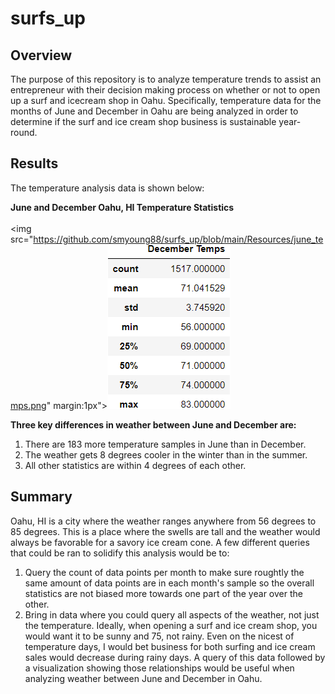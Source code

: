 # surfs_up

## Overview
The purpose of this repository is to analyze temperature trends to assist an entrepreneur with their decision making process on whether or not to open up a surf and icecream shop in Oahu. Specifically, temperature data for the months of June and December in Oahu are being analyzed in order to determine if the surf and ice cream shop business is sustainable year-round.

## Results 
The temperature analysis data is shown below:

<b> June and December Oahu, HI Temperature Statistics</b><br/><br/>
<img src="https://github.com/smyoung88/surfs_up/blob/main/Resources/june_temps.png" margin:1px"><img src="https://github.com/smyoung88/surfs_up/blob/main/Resources/dec_temps.png">

<b> Three key differences in weather between June and December are:</b><br/>
1. There are 183 more temperature samples in June than in December.
2. The weather gets 8 degrees cooler in the winter than in the summer.
3. All other statistics are within 4 degrees of each other.

## Summary
Oahu, HI is a city where the weather ranges anywhere from 56 degrees to 85 degrees. This is a place where the swells are tall and the weather would always be favorable for a savory ice cream cone. A few different queries that could be ran to solidify this analysis would be to:
1. Query the count of data points per month to make sure roughtly the same amount of data points are in each month's sample so the overall statistics are not biased more towards one part of the year over the other.
2. Bring in data where you could query all aspects of the weather, not just the temperature. Ideally, when opening a surf and ice cream shop, you would want it to be sunny and 75, not rainy. Even on the nicest of temperature days, I would bet business for both surfing and ice cream sales would decrease during rainy days. A query of this data followed by a visualization showing those relationships would be useful when analyzing weather between June and December in Oahu.
